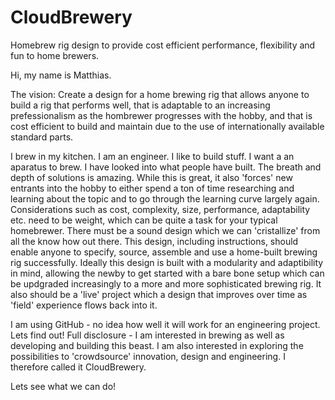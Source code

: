 CloudBrewery
============

Homebrew rig design to provide cost efficient performance, flexibility and fun to home brewers.

Hi, my name is Matthias.

The vision: Create a design for a home brewing rig that allows anyone to build a rig that performs well, that is adaptable to an increasing prefessionalism as the hombrewer progresses with the hobby, and that is cost efficient to build and maintain due to the use of internationally available standard parts.

I brew in my kitchen. I am an engineer. I like to build stuff. I want a an aparatus to brew. I have looked into what people have built. The breath and depth of solutions is amazing. While this is great, it also 'forces' new entrants into the hobby to either spend a ton of time researching and learning about the topic and to go through the learning curve largely again. Considerations such as cost, complexity, size, performance, adaptability etc. need to be weight, which can be quite a task for your typical homebrewer. There must be a sound design which we can 'cristallize' from all the know how out there. This design, including instructions, should enable anyone to specify, source, assemble and use a home-built brewing rig successfully. Ideally this design is built with a modularity and adaptibility in mind, allowing the newby to get started with a bare bone setup which can be updgraded increasingly to a more and more sophisticated brewing rig. It also should be a 'live' project which a design that improves over time as 'field' experience flows back into it.

I am using GitHub - no idea how well it will work for an engineering project. Lets find out! Full disclosure - I am interested in brewing as well as developing and building this beast. I am also interested in exploring the possibilities to 'crowdsource' innovation, design and engineering. I therefore called it CloudBrewery.

Lets see what we can do!
